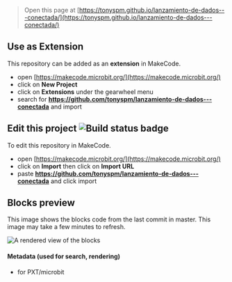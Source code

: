 
> Open this page at [https://tonyspm.github.io/lanzamiento-de-dados---conectada/](https://tonyspm.github.io/lanzamiento-de-dados---conectada/)

## Use as Extension

This repository can be added as an **extension** in MakeCode.

* open [https://makecode.microbit.org/](https://makecode.microbit.org/)
* click on **New Project**
* click on **Extensions** under the gearwheel menu
* search for **https://github.com/tonyspm/lanzamiento-de-dados---conectada** and import

## Edit this project ![Build status badge](https://github.com/tonyspm/lanzamiento-de-dados---conectada/workflows/MakeCode/badge.svg)

To edit this repository in MakeCode.

* open [https://makecode.microbit.org/](https://makecode.microbit.org/)
* click on **Import** then click on **Import URL**
* paste **https://github.com/tonyspm/lanzamiento-de-dados---conectada** and click import

## Blocks preview

This image shows the blocks code from the last commit in master.
This image may take a few minutes to refresh.

![A rendered view of the blocks](https://github.com/tonyspm/lanzamiento-de-dados---conectada/raw/master/.github/makecode/blocks.png)

#### Metadata (used for search, rendering)

* for PXT/microbit
<script src="https://makecode.com/gh-pages-embed.js"></script><script>makeCodeRender("{{ site.makecode.home_url }}", "{{ site.github.owner_name }}/{{ site.github.repository_name }}");</script>
